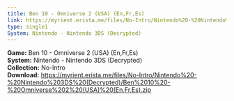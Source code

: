 ```yaml
---
title: Ben 10 - Omniverse 2 (USA) (En,Fr,Es)
link: https://myrient.erista.me/files/No-Intro/Nintendo%20-%20Nintendo%203DS%20(Decrypted)/Ben%2010%20-%20Omniverse%202%20(USA)%20(En,Fr,Es).zip
type: single1
System: Nintendo - Nintendo 3DS (Decrypted)
---
```

<b>Game:</b> Ben 10 - Omniverse 2 (USA) (En,Fr,Es)<br>
<b>System:</b> Nintendo - Nintendo 3DS (Decrypted)<br>
<b>Collection:</b> No-Intro<br>
<b>Download:</b> https://myrient.erista.me/files/No-Intro/Nintendo%20-%20Nintendo%203DS%20(Decrypted)/Ben%2010%20-%20Omniverse%202%20(USA)%20(En,Fr,Es).zip